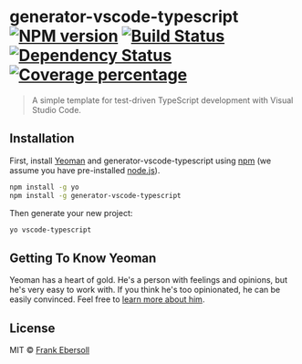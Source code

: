 # generator-vscode-typescript [![NPM version][npm-image]][npm-url] [![Build Status][travis-image]][travis-url] [![Dependency Status][daviddm-image]][daviddm-url] [![Coverage percentage][coveralls-image]][coveralls-url]
> A simple template for test-driven TypeScript development with Visual Studio Code.

## Installation

First, install [Yeoman](http://yeoman.io) and generator-vscode-typescript using [npm](https://www.npmjs.com/) (we assume you have pre-installed [node.js](https://nodejs.org/)).

```bash
npm install -g yo
npm install -g generator-vscode-typescript
```

Then generate your new project:

```bash
yo vscode-typescript
```

## Getting To Know Yeoman

Yeoman has a heart of gold. He&#39;s a person with feelings and opinions, but he&#39;s very easy to work with. If you think he&#39;s too opinionated, he can be easily convinced. Feel free to [learn more about him](http://yeoman.io/).

## License

MIT © [Frank Ebersoll]()


[npm-image]: https://badge.fury.io/js/generator-vscode-typescript.svg
[npm-url]: https://npmjs.org/package/generator-vscode-typescript
[travis-image]: https://travis-ci.org/frankebersoll/generator-vscode-typescript.svg?branch=master
[travis-url]: https://travis-ci.org/frankebersoll/generator-vscode-typescript
[daviddm-image]: https://david-dm.org/frankebersoll/generator-vscode-typescript.svg?theme=shields.io
[daviddm-url]: https://david-dm.org/frankebersoll/generator-vscode-typescript
[coveralls-image]: https://coveralls.io/repos/frankebersoll/generator-vscode-typescript/badge.svg
[coveralls-url]: https://coveralls.io/r/frankebersoll/generator-vscode-typescript
